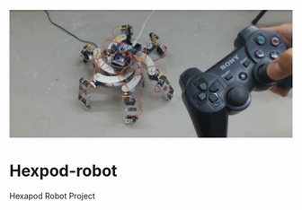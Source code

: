 <p align="center">
  <a target="_blank" rel="noreferrer"><img src="https://github.com/IanRicardoss/Hexpod-robot/blob/cb9b0be01c6b071ef2d8f23f4b4624f187627f81/Hexapod.JPG" alt="Hexapod Robot"></a>
</p>

# Hexpod-robot
Hexapod Robot Project
